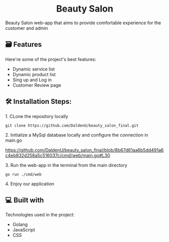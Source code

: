 <h1 align="center" id="title">Beauty Salon</h1>

<p id="description">Beauty Salon web-app that aims to provide comfortable experience for the customer and admin</p>

  
  
<h2>🗃 Features</h2>

Here're some of the project's best features:

*   Dynamic service list
*   Dynamic product list
*   Sing up and Log in
*   Customer Review page

<h2>🛠️ Installation Steps:</h2>

<p>1. CLone the repository locally</p>

```
git clone https://github.com/DaldenU/beauty_salon_final.git
```

<p>2. Initialize a MySql database locally and configure the connection in main.go</p>

https://github.com/DaldenU/beauty_salon_final/blob/8b67d61aa6b5dd491a6c4eb832d258a5c516037c/cmd/web/main.go#L30

<p>3. Run the web-app in the terminal from the main directory</p>

```
go run ./cmd/web
```

<p>4. Enjoy our application</p>

  
  
<h2>💻 Built with</h2>

Technologies used in the project:

*   Golang
*   JavaScript
*   CSS
